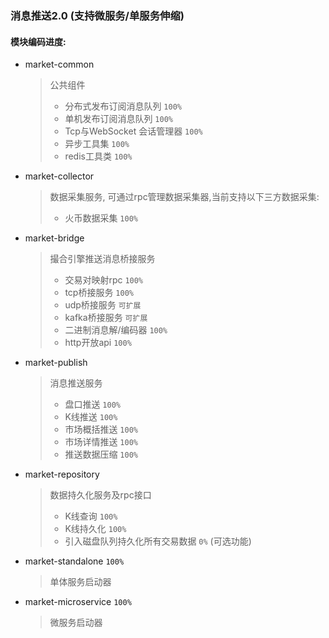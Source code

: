 ### 消息推送2.0 (支持微服务/单服务伸缩)


#### 模块编码进度:
+ market-common 
    > 公共组件
    > + 分布式发布订阅消息队列 `100%`
    > + 单机发布订阅消息队列 `100%`
    > + Tcp与WebSocket 会话管理器 `100%`
    > + 异步工具集 `100%`
    > + redis工具类 `100%`
+ market-collector  
    > 数据采集服务, 可通过rpc管理数据采集器,当前支持以下三方数据采集:  
    > + 火币数据采集 `100%`
+ market-bridge
    > 撮合引擎推送消息桥接服务
    > + 交易对映射rpc `100%`
    > + tcp桥接服务 `100%`
    > + udp桥接服务 `可扩展`
    > + kafka桥接服务 `可扩展`
    > + 二进制消息解/编码器 `100%`
    > + http开放api `100%`
+ market-publish 
    > 消息推送服务
    > + 盘口推送 `100%`
    > + K线推送 `100%`
    > + 市场概括推送 `100%`
    > + 市场详情推送 `100%`
    > + 推送数据压缩 `100%`
+ market-repository 
    > 数据持久化服务及rpc接口
    > + K线查询 `100%`
    > + K线持久化 `100%`
    > + 引入磁盘队列持久化所有交易数据 `0%` (可选功能)
+ market-standalone `100%`
    > 单体服务启动器
+ market-microservice `100%`
    > 微服务启动器